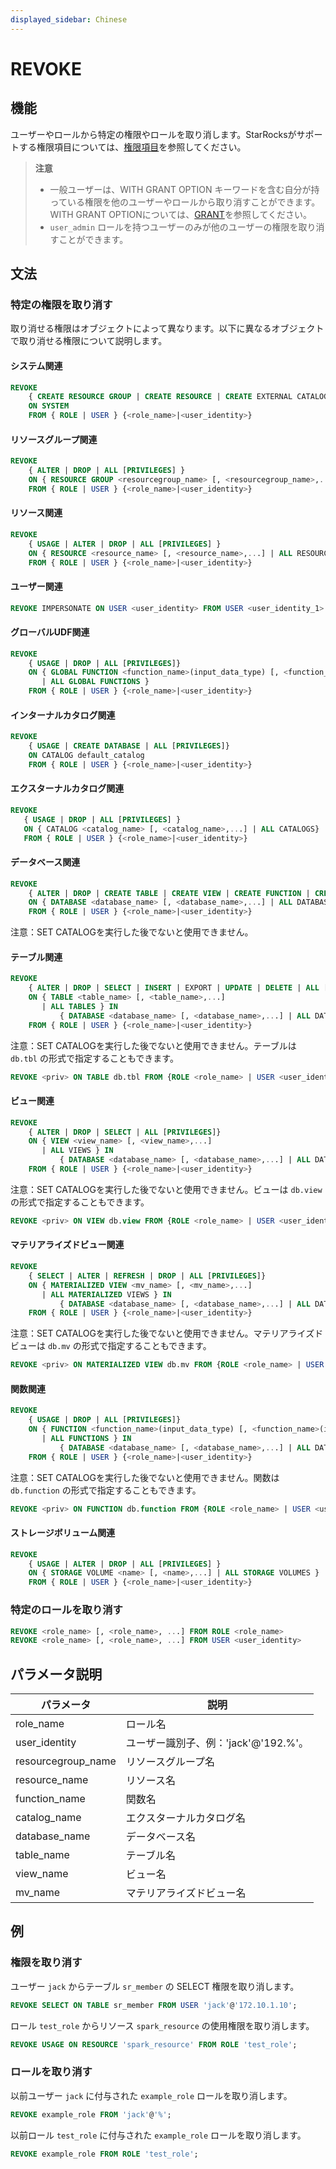 ```yaml
---
displayed_sidebar: Chinese
---
```


# REVOKE

## 機能

ユーザーやロールから特定の権限やロールを取り消します。StarRocksがサポートする権限項目については、[権限項目](../../../administration/privilege_item.md)を参照してください。

> **注意**
>
> - 一般ユーザーは、WITH GRANT OPTION キーワードを含む自分が持っている権限を他のユーザーやロールから取り消すことができます。WITH GRANT OPTIONについては、[GRANT](GRANT.md)を参照してください。
> - `user_admin` ロールを持つユーザーのみが他のユーザーの権限を取り消すことができます。

## 文法

### 特定の権限を取り消す

取り消せる権限はオブジェクトによって異なります。以下に異なるオブジェクトで取り消せる権限について説明します。

#### システム関連

```SQL
REVOKE
    { CREATE RESOURCE GROUP | CREATE RESOURCE | CREATE EXTERNAL CATALOG | REPOSITORY | BLACKLIST | FILE | OPERATE | CREATE STORAGE VOLUME } 
    ON SYSTEM
    FROM { ROLE | USER } {<role_name>|<user_identity>}
```

#### リソースグループ関連

```SQL
REVOKE
    { ALTER | DROP | ALL [PRIVILEGES] } 
    ON { RESOURCE GROUP <resourcegroup_name> [, <resourcegroup_name>,...] | ALL RESOURCE GROUPS}
    FROM { ROLE | USER } {<role_name>|<user_identity>}
```

#### リソース関連

```SQL
REVOKE
    { USAGE | ALTER | DROP | ALL [PRIVILEGES] } 
    ON { RESOURCE <resource_name> [, <resource_name>,...] | ALL RESOURCES } 
    FROM { ROLE | USER } {<role_name>|<user_identity>}
```

#### ユーザー関連

```SQL
REVOKE IMPERSONATE ON USER <user_identity> FROM USER <user_identity_1>
```

#### グローバルUDF関連

```SQL
REVOKE
    { USAGE | DROP | ALL [PRIVILEGES]} 
    ON { GLOBAL FUNCTION <function_name>(input_data_type) [, <function_name>(input_data_type),...]    
       | ALL GLOBAL FUNCTIONS }
    FROM { ROLE | USER } {<role_name>|<user_identity>}
```

#### インターナルカタログ関連

```SQL
REVOKE
    { USAGE | CREATE DATABASE | ALL [PRIVILEGES]} 
    ON CATALOG default_catalog
    FROM { ROLE | USER } {<role_name>|<user_identity>}
```

#### エクスターナルカタログ関連

```SQL
REVOKE  
   { USAGE | DROP | ALL [PRIVILEGES] }
   ON { CATALOG <catalog_name> [, <catalog_name>,...] | ALL CATALOGS}
   FROM { ROLE | USER } {<role_name>|<user_identity>}
```

#### データベース関連

```SQL
REVOKE 
    { ALTER | DROP | CREATE TABLE | CREATE VIEW | CREATE FUNCTION | CREATE MATERIALIZED VIEW | ALL [PRIVILEGES] } 
    ON { DATABASE <database_name> [, <database_name>,...] | ALL DATABASES }
    FROM { ROLE | USER } {<role_name>|<user_identity>}
```

注意：SET CATALOGを実行した後でないと使用できません。

#### テーブル関連

```SQL
REVOKE
    { ALTER | DROP | SELECT | INSERT | EXPORT | UPDATE | DELETE | ALL [PRIVILEGES]} 
    ON { TABLE <table_name> [, <table_name>,...]
       | ALL TABLES } IN 
           { DATABASE <database_name> [, <database_name>,...] | ALL DATABASES }
    FROM { ROLE | USER } {<role_name>|<user_identity>}
```

注意：SET CATALOGを実行した後でないと使用できません。テーブルは `db.tbl` の形式で指定することもできます。

```SQL
REVOKE <priv> ON TABLE db.tbl FROM {ROLE <role_name> | USER <user_identity>}
```

#### ビュー関連

```SQL
REVOKE
    { ALTER | DROP | SELECT | ALL [PRIVILEGES]} 
    ON { VIEW <view_name> [, <view_name>,...]
       | ALL VIEWS } IN 
           { DATABASE <database_name> [, <database_name>,...] | ALL DATABASES }
    FROM { ROLE | USER } {<role_name>|<user_identity>}
```

注意：SET CATALOGを実行した後でないと使用できません。ビューは `db.view` の形式で指定することもできます。

```SQL
REVOKE <priv> ON VIEW db.view FROM {ROLE <role_name> | USER <user_identity>}
```

#### マテリアライズドビュー関連

```SQL
REVOKE
    { SELECT | ALTER | REFRESH | DROP | ALL [PRIVILEGES]} 
    ON { MATERIALIZED VIEW <mv_name> [, <mv_name>,...]
       | ALL MATERIALIZED VIEWS } IN 
           { DATABASE <database_name> [, <database_name>,...] | ALL DATABASES }
    FROM { ROLE | USER } {<role_name>|<user_identity>}
```

注意：SET CATALOGを実行した後でないと使用できません。マテリアライズドビューは `db.mv` の形式で指定することもできます。

```SQL
REVOKE <priv> ON MATERIALIZED VIEW db.mv FROM {ROLE <role_name> | USER <user_identity>};
```

#### 関数関連

```SQL
REVOKE
    { USAGE | DROP | ALL [PRIVILEGES]} 
    ON { FUNCTION <function_name>(input_data_type) [, <function_name>(input_data_type),...]
       | ALL FUNCTIONS } IN 
           { DATABASE <database_name> [, <database_name>,...] | ALL DATABASES }
    FROM { ROLE | USER } {<role_name>|<user_identity>}
```

注意：SET CATALOGを実行した後でないと使用できません。関数は `db.function` の形式で指定することもできます。

```SQL
REVOKE <priv> ON FUNCTION db.function FROM {ROLE <role_name> | USER <user_identity>}
```

#### ストレージボリューム関連

```SQL
REVOKE
    { USAGE | ALTER | DROP | ALL [PRIVILEGES] } 
    ON { STORAGE VOLUME <name> [, <name>,...] | ALL STORAGE VOLUMES } 
    FROM { ROLE | USER } {<role_name>|<user_identity>}
```

### 特定のロールを取り消す

```SQL
REVOKE <role_name> [, <role_name>, ...] FROM ROLE <role_name>
REVOKE <role_name> [, <role_name>, ...] FROM USER <user_identity>
```

## パラメータ説明

| **パラメータ**     | **説明**                        |
| ------------------ | ------------------------------- |
| role_name          | ロール名                        |
| user_identity      | ユーザー識別子、例：'jack'@'192.%'。 |
| resourcegroup_name | リソースグループ名              |
| resource_name      | リソース名                      |
| function_name      | 関数名                          |
| catalog_name       | エクスターナルカタログ名        |
| database_name      | データベース名                  |
| table_name         | テーブル名                      |
| view_name          | ビュー名                        |
| mv_name            | マテリアライズドビュー名        |

## 例

### 権限を取り消す

ユーザー `jack` からテーブル `sr_member` の SELECT 権限を取り消します。

```SQL
REVOKE SELECT ON TABLE sr_member FROM USER 'jack'@'172.10.1.10';
```

ロール `test_role` からリソース `spark_resource` の使用権限を取り消します。

```SQL
REVOKE USAGE ON RESOURCE 'spark_resource' FROM ROLE 'test_role';
```

### ロールを取り消す

以前ユーザー `jack` に付与された `example_role` ロールを取り消します。

```SQL
REVOKE example_role FROM 'jack'@'%';
```

以前ロール `test_role` に付与された `example_role` ロールを取り消します。

```SQL
REVOKE example_role FROM ROLE 'test_role';
```
